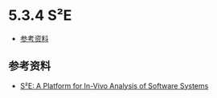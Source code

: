 # 5.3.4 S²E

- [参考资料](#参考资料)

## 参考资料

- [S²E: A Platform for In-Vivo Analysis of Software Systems](http://s2e.systems/)
